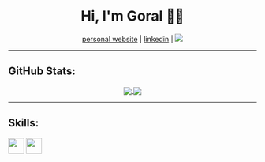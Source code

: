 <!--
### Hi there 👋

**pahuja-gor/pahuja-gor** is a ✨ _special_ ✨ repository because its `README.md` (this file) appears on your GitHub profile.

Here are some ideas to get you started:

- 🔭 I’m currently working on ...
- 🌱 I’m currently learning ...
- 👯 I’m looking to collaborate on ...
- 🤔 I’m looking for help with ...
- 💬 Ask me about ...
- 📫 How to reach me: ...
- 😄 Pronouns: ...
- ⚡ Fun fact: ...
-->
<h1 align=center>Hi, I'm Goral 👋🏾</h1>
<p align="center">
    <a href="https://goralpahuja.me/" target="_blank">personal website</a> | 
    <a href="https://linkedin.com/in/goralp" target="_blank">linkedin</a> | 
    <a href="#">
        <img src="https://visitor-badge.laobi.icu/badge?page_id=pahuja-gor.pahuja-gor.svg">
    </a>
</p>

<hr>

<h2>GitHub Stats:</h2>

<div class="github-stats" align="center">
  <a href="https://github.com/pahuja-gor">
    <img align="center" src="https://github-readme-stats.vercel.app/api?username=pahuja-gor&hide_rank=false&hide_title=false&include_all_commits=true&count_private=true&show_icons=true&theme=dracula" />
  </a>
  <a href="https://github.com/pahuja-gor">
    <img align="center" src="https://github-readme-stats.vercel.app/api/top-langs/?username=pahuja-gor&theme=dracula" />
  </a>
</div>

<hr>
<h2>Skills:</h2>
<div class="container">
    <img height="32" width="32" src="https://unpkg.com/simple-icons@v3/icons/python.svg" />
    <img height="32" width="32" src="https://unpkg.com/simple-icons@v3/icons/java.svg" />
</div>
<!--
<img height="32" width="32" src="https://unpkg.com/simple-icons@v3/icons/python.svg" />&nbsp;&nbsp;&nbsp;&nbsp;<img height="32" width="32" src="https://unpkg.com/simple-icons@v3/icons/java.svg" />&nbsp;&nbsp;&nbsp;&nbsp;<img height="32" width="32" src="https://unpkg.com/simple-icons@v3/icons/c.svg" />&nbsp;&nbsp;&nbsp;&nbsp;<img height="32" width="32" src="https://unpkg.com/simple-icons@v3/icons/cplusplus.svg" />&nbsp;&nbsp;&nbsp;&nbsp;<img height="32" width="32" src="https://unpkg.com/simple-icons@v3/icons/html5.svg" />&nbsp;&nbsp;&nbsp;&nbsp;<img height="32" width="32" src="https://unpkg.com/simple-icons@v3/icons/css3.svg" />&nbsp;&nbsp;&nbsp;&nbsp;<img height="32" width="32" src="https://unpkg.com/simple-icons@v3/icons/javascript.svg" />&nbsp;&nbsp;&nbsp;&nbsp;<img height="32" width="32" src="https://unpkg.com/simple-icons@v3/icons/bootstrap.svg" />&nbsp;&nbsp;&nbsp;&nbsp;<img height="32" width="32" src="https://unpkg.com/simple-icons@v3/icons/react.svg" />&nbsp;&nbsp;&nbsp;&nbsp;<img height="32" width="32" src="https://unpkg.com/simple-icons@v3/icons/pytorch.svg" />&nbsp;&nbsp;&nbsp;&nbsp;<img height="32" width="32" src="https://unpkg.com/simple-icons@v3/icons/github.svg" />&nbsp;&nbsp;&nbsp;&nbsp;<img height="32" width="32" src="https://unpkg.com/simple-icons@v3/icons/git.svg" />
-->
